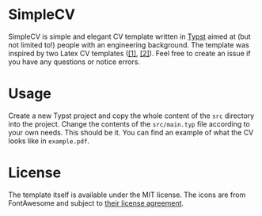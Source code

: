 # SimpleCV
SimpleCV is simple and elegant CV template written in [Typst](https://typst.app/) 
aimed at (but not limited to!) people with an engineering background. The template was
inspired by two Latex CV templates ([[1]](https://www.overleaf.com/latex/templates/autocv/scfvqfpxncwb),
[[2]](https://www.overleaf.com/latex/templates/faangpath-simple-template/npsfpdqnxmbc)).
Feel free to create an issue if you have any questions or notice errors.

# Usage
Create a new Typst project and copy the whole content of the `src` directory
into the project. Change the contents of the `src/main.typ` file according to your own needs. This should be it. 
You can find an example of what the CV looks like in `example.pdf`. 

# License
The template itself is available under the MIT license. The icons are 
from FontAwesome and subject to [their license agreement](https://github.com/FortAwesome/Font-Awesome/blob/6.x/LICENSE.txt).
